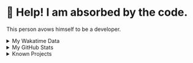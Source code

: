 # 🥺 Help! I am absorbed by the code. 

This person avows himself to be a developer.

<details>

<summary>My Wakatime Data</summary>

<!--START_SECTION:waka-->
![Lines of code](https://img.shields.io/badge/From%20Hello%20World%20I%27ve%20Written-7.4%20million%20lines%20of%20code-blue)

**🐱 My GitHub Data** 

> 📦 689.4 kB Used in GitHub's Storage 
 > 
> 🏆 1,069 Contributions in the Year 2023
 > 
> 🚫 Not Opted to Hire
 > 
> 📜 81 Public Repositories 
 > 
> 🔑 18 Private Repositories 
 > 
**I'm an Early 🐤** 

```text
🌞 Morning                1544 commits        ██████░░░░░░░░░░░░░░░░░░░   23.99 % 
🌆 Daytime                2643 commits        ██████████░░░░░░░░░░░░░░░   41.06 % 
🌃 Evening                2181 commits        ████████░░░░░░░░░░░░░░░░░   33.88 % 
🌙 Night                  69 commits          ░░░░░░░░░░░░░░░░░░░░░░░░░   01.07 % 
```
📅 **I'm Most Productive on Wednesday** 

```text
Monday                   745 commits         ███░░░░░░░░░░░░░░░░░░░░░░   11.57 % 
Tuesday                  1088 commits        ████░░░░░░░░░░░░░░░░░░░░░   16.90 % 
Wednesday                1103 commits        ████░░░░░░░░░░░░░░░░░░░░░   17.14 % 
Thursday                 875 commits         ███░░░░░░░░░░░░░░░░░░░░░░   13.59 % 
Friday                   963 commits         ████░░░░░░░░░░░░░░░░░░░░░   14.96 % 
Saturday                 900 commits         ███░░░░░░░░░░░░░░░░░░░░░░   13.98 % 
Sunday                   763 commits         ███░░░░░░░░░░░░░░░░░░░░░░   11.85 % 
```


**I Mostly Code in Go** 

```text
Go                       32 repos            █████████░░░░░░░░░░░░░░░░   34.41 % 
Python                   21 repos            ██████░░░░░░░░░░░░░░░░░░░   22.58 % 
HTML                     6 repos             ██░░░░░░░░░░░░░░░░░░░░░░░   06.45 % 
Dart                     2 repos             █░░░░░░░░░░░░░░░░░░░░░░░░   02.15 % 
TypeScript               1 repo              ░░░░░░░░░░░░░░░░░░░░░░░░░   01.08 % 
```




 Last Updated on 28/07/2023 01:20:35 UTC
<!--END_SECTION:waka-->

</details>

<details>
 
 <summary>My GitHub Stats</summary>

[![CDFMLR's github stats](https://github-readme-stats.vercel.app/api?username=cdfmlr&count_private=true&show_icons=true)](https://github.com/anuraghazra/github-readme-stats)
 
</details>

<details>

<summary>Known Projects</summary>

[![Star History Chart](https://api.star-history.com/svg?repos=cdfmlr/pyflowchart,cdfmlr/muvtuber,cdfmlr/crud,cdfmlr/murecom-verse-1,cdfmlr/murecom-intro&type=Date)](https://star-history.com/#cdfmlr/pyflowchart&cdfmlr/muvtuber&cdfmlr/crud&cdfmlr/murecom-verse-1&cdfmlr/murecom-intro&Date)

 </details>
